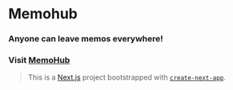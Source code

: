 # Memohub

### Anyone can leave memos everywhere!  
  
### Visit [MemoHub](https://memohub.vercel.app/)  



> This is a [Next.js](https://nextjs.org/) project bootstrapped with [`create-next-app`](https://github.com/vercel/next.js/tree/canary/packages/create-next-app).
